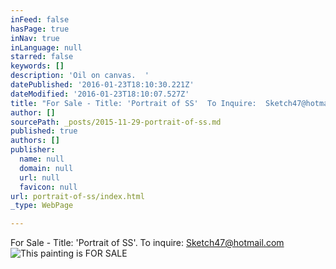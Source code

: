 ```yaml
---
inFeed: false
hasPage: true
inNav: true
inLanguage: null
starred: false
keywords: []
description: 'Oil on canvas.  '
datePublished: '2016-01-23T18:10:30.221Z'
dateModified: '2016-01-23T18:10:07.527Z'
title: "For Sale - Title: 'Portrait of SS'  To Inquire:  Sketch47@hotmail.com"
author: []
sourcePath: _posts/2015-11-29-portrait-of-ss.md
published: true
authors: []
publisher:
  name: null
  domain: null
  url: null
  favicon: null
url: portrait-of-ss/index.html
_type: WebPage

---
```

For Sale - Title:  'Portrait of SS'.  To inquire:  Sketch47@hotmail.com
![This painting is FOR SALE](https://s3-us-west-2.amazonaws.com/the-grid-img/p/d398135d74126d2a3a25ccd849a905d1ea58a2be.jpg)